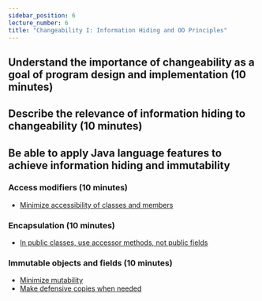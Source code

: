 ```yaml
---
sidebar_position: 6
lecture_number: 6
title: "Changeability I: Information Hiding and OO Principles"
---
```


## Understand the importance of changeability as a goal of program design and implementation (10 minutes)

## Describe the relevance of information hiding to changeability (10 minutes)

## Be able to apply Java language features to achieve information hiding and immutability 

### Access modifiers (10 minutes)

- [Minimize accessibility of classes and members](https://learning.oreilly.com/library/view/effective-java-3rd/9780134686097/ch4.xhtml#lev15)


### Encapsulation (10 minutes)

- [In public classes, use accessor methods, not public fields](https://learning.oreilly.com/library/view/effective-java-3rd/9780134686097/ch4.xhtml#lev16)

### Immutable objects and fields (10 minutes)

- [Minimize mutability](https://learning.oreilly.com/library/view/effective-java-3rd/9780134686097/ch4.xhtml#lev17)
- [Make defensive copies when needed](https://learning.oreilly.com/library/view/effective-java-3rd/9780134686097/ch8.xhtml#lev49)

